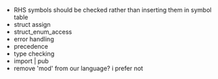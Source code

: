 - RHS symbols should be checked rather than inserting them in symbol table
- struct assign
- struct_enum_access
- error handling
- precedence
- type checking
- import | pub
- remove 'mod' from our language? i prefer not
